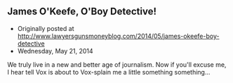 ## James O'Keefe, O'Boy Detective!

 * Originally posted at http://www.lawyersgunsmoneyblog.com/2014/05/james-okeefe-boy-detective
 * Wednesday, May 21, 2014

We truly live in a new and better age of journalism. Now if you'll excuse me, I hear tell Vox is about to Vox-splain me a little something something...